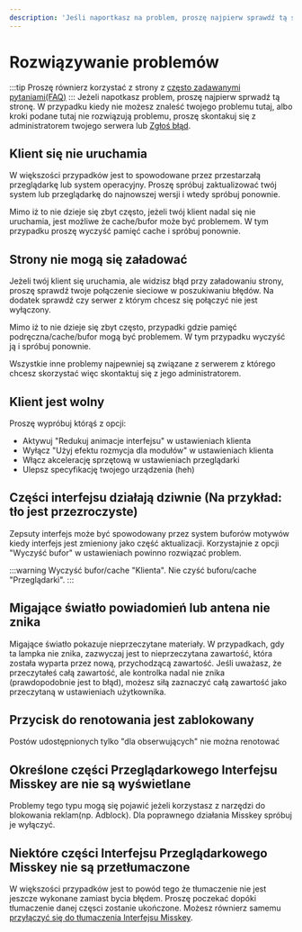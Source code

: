 ```yaml
---
description: 'Jeśli naportkasz na problem, proszę najpierw sprawdź tą stronę'
---
```


# Rozwiązywanie problemów

:::tip
Proszę równierz korzystać z strony z [często zadawanymi pytaniami(FAQ)](./faq.md)
:::
Jeżeli napotkasz problem, proszę najpierw sprwadź tą stronę. W przypadku kiedy nie możesz znaleść twojego problemu tutaj, albo kroki podane tutaj nie rozwiązują problemu, proszę skontakuj się z administratorem twojego serwera lub [Zgłoś błąd](./report-issue).

## Klient się nie uruchamia

W większości przypadków jest to spowodowane przez przestarzałą przeglądarkę lub system operacyjny. Proszę spróbuj zaktualizować twój system lub przeglądarkę do najnowszej wersji i wtedy spróbuj ponownie.

Mimo iż to nie dzieje się zbyt często, jeżeli twój klient nadal się nie uruchamia, jest możliwe że cache/bufor może być problemem. W tym przypadku proszę wyczyść pamięć cache i spróbuj ponownie.

## Strony nie mogą się załadować

Jeżeli twój klient się uruchamia, ale widzisz błąd przy załadowaniu strony, proszę sprawdź twoje połączenie sieciowe w poszukiwaniu błędów. Na dodatek sprawdź czy serwer z którym chcesz się połączyć nie jest wyłączony.

Mimo iż to nie dzieje się zbyt często, przypadki gdzie pamięć podręczna/cache/bufor mogą być problemem. W tym przypadku wyczyść ją i spróbuj ponownie.

Wszystkie inne problemy najpewniej są związane z serwerem z którego chcesz skorzystać więc skontaktuj się z jego administratorem.

## Klient jest wolny

Proszę wypróbuj którąś z opcji:

- Aktywuj "Redukuj animacje interfejsu" w ustawieniach klienta
- Wyłącz "Użyj efektu rozmycja dla modułów" w ustawieniach klienta
- Włącz akcelerację sprzętową w ustawieniach przeglądarki
- Ulepsz specyfikację twojego urządzenia (heh)

## Części interfejsu działają dziwnie (Na przykład: tło jest przezroczyste)

Zepsuty interfejs może być spowodowany przez system buforów motywów kiedy interfejs jest zmieniony jako część aktualizacji. Korzystajnie z opcji "Wyczyść bufor" w ustawieniach powinno rozwiązać problem.

:::warning
Wyczyść bufor/cache "Klienta". Nie czyść buforu/cache "Przeglądarki".
:::

## Migające światło powiadomień lub antena nie znika

Migające światło pokazuje nieprzeczytane materiały. W przypadkach, gdy ta lampka nie znika, zazwyczaj jest to nieprzeczytana zawartość, która została wyparta przez nową, przychodzącą zawartość. Jeśli uważasz, że przeczytałeś całą zawartość, ale kontrolka nadal nie znika (prawdopodobnie jest to błąd), możesz siłą zaznaczyć całą zawartość jako przeczytaną w ustawieniach użytkownika.

## Przycisk do renotowania jest zablokowany

Postów udostępnionych tylko "dla obserwujących" nie można renotować

## Określone części Przeglądarkowego Interfejsu Misskey are nie są wyświetlane

Problemy tego typu mogą się pojawić jeżeli korzystasz z narzędzi do blokowania reklam(np. Adblock). Dla poprawnego działania Misskey spróbuj je wyłączyć.

## Niektóre części Interfejsu Przeglądarkowego Misskey nie są przetłumaczone

W większości przypadków jest to powód tego że tłumaczenie nie jest jeszcze wykonane zamiast bycia błędem. Proszę poczekać dopóki tłumaczenie danej częsci zostanie ukończone. Możesz równierz samemu [przyłączyć się do tłumaczenia Interfejsu Misskey](./misskey).
